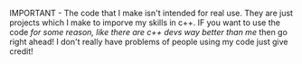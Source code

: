 IMPORTANT - The code that I make isn't intended for real use. They are just projects which I make to imporve my skills in c++.
IF you want to use the code *for some reason, like there are c++ devs way better than me* then go right ahead! I don't really have problems of people using my code just give credit!
